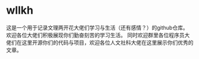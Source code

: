 # wllkh
这是一个用于记录文理两开花大佬们学习与生活（还有感情？）的github仓库。
欢迎各位大佬们积极展现你们勤奋刻苦的学习生活。
同时欢迎群里各位程序员大佬们在这里开源你们的代码与项目，欢迎各位人文社科大佬在这里展示你们优秀的文章。
